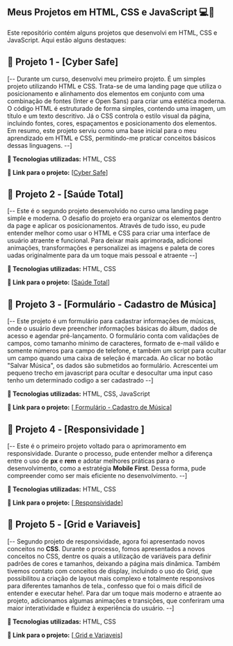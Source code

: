 ## Meus Projetos em HTML, CSS e JavaScript 💻🚀
Este repositório contém alguns projetos que desenvolvi em HTML, CSS e JavaScript. Aqui estão alguns destaques:

## 📁 Projeto 1 - [Cyber Safe]

[-- Durante um curso, desenvolvi meu primeiro projeto. É um simples projeto utilizando HTML e CSS. Trata-se de uma landing page que utiliza o posicionamento e alinhamento dos elementos em conjunto com uma combinação de fontes (Inter e Open Sans) para criar uma estética moderna. O código HTML é estruturado de forma simples, contendo uma imagem, um título e um texto descritivo. Já o CSS controla o estilo visual da página, incluindo fontes, cores, espaçamentos e posicionamento dos elementos. Em resumo, este projeto serviu como uma base inicial para o meu aprendizado em HTML e CSS, permitindo-me praticar conceitos básicos dessas linguagens. --]

**🚀 Tecnologias utilizadas:** HTML, CSS

**🔗 Link para o projeto:** [<a href="https://guilherme-dev15.github.io/Projetos-HTML-CSS-JAVASCRIPT/Projeto%2001%20-%20CyberSafe%20HTML-CSS/"  >Cyber Safe</a>]

## 📁 Projeto 2 - [Saúde Total]

[-- Este é o segundo projeto desenvolvido no curso uma landing page simple e moderna. O desafio do projeto era organizar os elementos dentro da page e aplicar os posicionamentos. Através de tudo isso, eu pude entender melhor como usar o HTML e CSS para criar uma interface de usuário atraente e funcional. Para deixar mais aprimorada, adicionei animações, transformações e personalizei  as imagens e paleta de cores uadas originalmente para da um toque mais pessoal e atraente --]

**🚀 Tecnologias utilizadas:** HTML, CSS

**🔗 Link para o projeto:** [<a href="https://guilherme-dev15.github.io/Projetos-HTML-CSS-JAVASCRIPT/Projeto%2002%20-%20Saude%20Total%20-%20HTML-CSS/"  >Saúde Total</a>]


## 📁 Projeto 3 - [Formulário - Cadastro de Música]

[-- Este projeto é um formulário para cadastrar informações de músicas, onde o usuário deve preencher informações básicas do álbum, dados de acesso e agendar pré-lançamento. O formulário conta com validações de campos, como tamanho mínimo de caracteres, formato de e-mail válido e somente números para campo de telefone, e também um script para ocultar um campo quando uma caixa de seleção é marcada. Ao clicar no botão "Salvar Música", os dados são submetidos ao formulário. Acrescentei um pequeno trecho em javascript para ocultar e desocultar uma input caso tenho um determinado codigo a ser cadastrado --]

**🚀 Tecnologias utilizadas:** HTML, CSS, JavaScript

**🔗 Link para o projeto:** [<a href="https://guilherme-dev15.github.io/Projetos-HTML-CSS-JAVASCRIPT/Projeto%2003%20-%20Forulário%20HTML-CSS/"  >
Formulário - Cadastro de Música</a>]

## 📁 Projeto 4 - [Responsividade ]

[-- Este é o primeiro projeto voltado para o aprimoramento em responsividade. Durante o processo, pude entender melhor a diferença entre o uso de **px** e **rem** e adotar melhores práticas para o desenvolvimento, como a estratégia **Mobile First**. Dessa forma, pude compreender como ser mais eficiente no desenvolvimento. --]

**🚀 Tecnologias utilizadas:** HTML, CSS

**🔗 Link para o projeto:** [<a href="https://guilherme-dev15.github.io/Projetos-HTML-CSS-JAVASCRIPT/Projeto%2004%20-%20Reponsividade/"  >
Responsividade</a>]

## 📁 Projeto 5 - [Grid e Variaveis]

[-- Segundo projeto de responsividade, agora foi apresentado novos conceitos no **CSS**. Durante o processo, fomos apresentados a novos conceitos no CSS, dentre os quais a utilização de variáveis para definir padrões de cores e tamanhos, deixando a página mais dinâmica. Também tivemos contato com conceitos de display, incluindo o uso do Grid, que possibilitou a criação de layout mais complexo e totalmente responsivos para diferentes tamanhos de tela., confesso que foi o mais dificil de entender e executar hehe!. Para dar um toque mais moderno e atraente ao projeto, adicionamos algumas animações e transições, que conferiram uma maior interatividade e fluidez à experiência do usuário. --]

**🚀 Tecnologias utilizadas:** HTML, CSS

**🔗 Link para o projeto:** [<a href="https://guilherme-dev15.github.io/Projetos-HTML-CSS-JAVASCRIPT/Projeto%2005%20-%20Grid%20e%20Variaveis/"  >
Grid e Variaveis</a>]